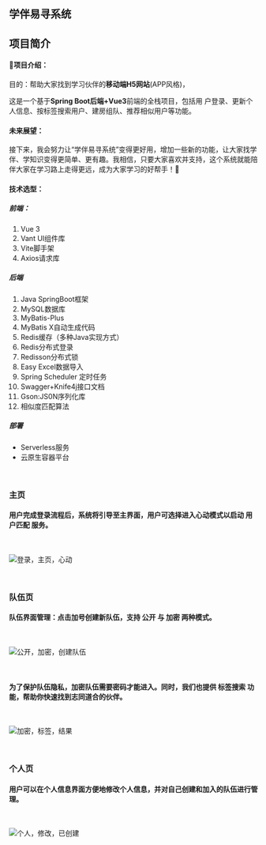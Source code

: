 ## 学伴易寻系统

## 项目简介 

#### 🥇项目介绍：

目的：帮助大家找到学习伙伴的**移动端H5网站**(APP风格)，

这是一个基于**Spring Boot后端+Vue3**前端的全栈项目，包括用
户登录、更新个人信息、按标签搜索用户、建房组队、推荐相似用户等功能。

#### 未来展望：

接下来，我会努力让“学伴易寻系统”变得更好用，增加一些新的功能，让大家找学伴、学知识变得更简单、更有趣。我相信，只要大家喜欢并支持，这个系统就能陪伴大家在学习路上走得更远，成为大家学习的好帮手！🤗

#### **技术选型：**

##### **前端：**

1. Vue 3
2. Vant UI组件库
3. Vite脚手架
4. Axios请求库

##### 后端

1. Java SpringBoot框架
2. MySQL数据库
3. MyBatis-Plus
4. MyBatis X自动生成代码
5. Redis缓存（多种Java实现方式）
6. Redis分布式登录
7. Redisson分布式锁
8. Easy Excel数据导入
9. Spring Scheduler 定时任务
10. Swagger+Knife4j接口文档
11. Gson:JS0N序列化库
12. 相似度匹配算法

##### 部署

- Serverless服务
- 云原生容器平台

<br/>

### 主页

#### 用户完成登录流程后，系统将引导至主界面，用户可选择进入心动模式以启动 用户匹配 服务。

<br/>

![登录，主页，心动](https://wbe-tilas.oss-cn-hangzhou.aliyuncs.com/%E5%AD%A6%E4%BC%B4%E6%98%93%E5%AF%BB%E5%9B%BE%E7%89%87%E9%9B%86/%E7%99%BB%E5%BD%95%EF%BC%8C%E4%B8%BB%E9%A1%B5%EF%BC%8C%E5%BF%83%E5%8A%A8.jpg)

<br/>

### 队伍页

#### 队伍界面管理：点击加号创建新队伍，支持 公开 与 加密 两种模式。

<br/>

![公开，加密，创建队伍](https://wbe-tilas.oss-cn-hangzhou.aliyuncs.com/%E5%AD%A6%E4%BC%B4%E6%98%93%E5%AF%BB%E5%9B%BE%E7%89%87%E9%9B%86/%E5%85%AC%E5%BC%80%EF%BC%8C%E5%8A%A0%E5%AF%86%EF%BC%8C%E5%88%9B%E5%BB%BA%E9%98%9F%E4%BC%8D.jpg)

<br/>

#### 为了保护队伍隐私，加密队伍需要密码才能进入。同时，我们也提供 标签搜索 功能，帮助你快速找到志同道合的伙伴。

<br/>

![加密，标签，结果](https://wbe-tilas.oss-cn-hangzhou.aliyuncs.com/%E5%AD%A6%E4%BC%B4%E6%98%93%E5%AF%BB%E5%9B%BE%E7%89%87%E9%9B%86/%E5%8A%A0%E5%AF%86%EF%BC%8C%E6%A0%87%E7%AD%BE%EF%BC%8C%E7%BB%93%E6%9E%9C.jpg)

<br/>

### 个人页

#### 用户可以在个人信息界面方便地修改个人信息，并对自己创建和加入的队伍进行管理。

<br/>

![个人，修改，已创建](https://wbe-tilas.oss-cn-hangzhou.aliyuncs.com/%E5%AD%A6%E4%BC%B4%E6%98%93%E5%AF%BB%E5%9B%BE%E7%89%87%E9%9B%86/%E4%B8%AA%E4%BA%BA%EF%BC%8C%E4%BF%AE%E6%94%B9%EF%BC%8C%E5%B7%B2%E5%88%9B%E5%BB%BA.jpg)
